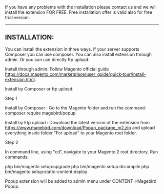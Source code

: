 If you have any problems with the installation please contact us and we will install the extension FOR FREE. Free installation offer is valid also for free trial version.

---------------------------------------
INSTALLATION:
---------------------------------------

You can install the extension in three ways. If your server supports Composer you can use composer. You can also install extension through admin. Or you can use directly ftp upload.

Install through admin:
Follow Magento official guide https://docs.magento.com/marketplace/user_guide/quick-tour/install-extension.html.

Install by Composer or ftp upload:

Step 1

Install by Composer :
Go to the Magento folder and run the command: composer require magebird/popup
 

Install by Ftp upload :
Download the latest version of the extension from https://www.magebird.com/download/Popup_package_m2.zip and upload everything inside folder "For upload" to your Magento root folder.

Step 2

In command line, using "cd", navigate to your Magento 2 root directory. Run commands:

php bin/magento setup:upgrade
php bin/magento setup:di:compile
php bin/magento setup:static-content:deploy

Popup extension will be added to admin menu under CONTENT->Magebird Popup. 
